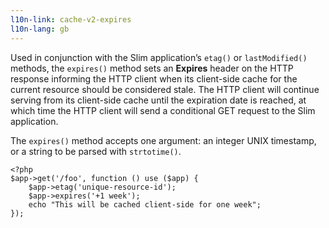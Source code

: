 ```yaml
---
l10n-link: cache-v2-expires
l10n-lang: gb
---
```

Used in conjunction with the Slim application’s `etag()` or `lastModified()` methods, the `expires()` method sets an
**Expires** header on the HTTP response informing the HTTP client when its client-side cache for the current
resource should be considered stale. The HTTP client will continue serving from its client-side cache until the
expiration date is reached, at which time the HTTP client will send a conditional GET request to the Slim application.

The `expires()` method accepts one argument: an integer UNIX timestamp, or a string to be parsed with `strtotime()`.

    <?php
    $app->get('/foo', function () use ($app) {
        $app->etag('unique-resource-id');
        $app->expires('+1 week');
        echo "This will be cached client-side for one week";
    });
